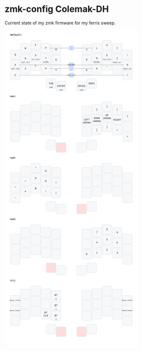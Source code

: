 # zmk-config Colemak-DH

Current state of my zmk firmware for my ferris sweep.

![rendered keyboard layout](keymap-drawer/cradio.svg)